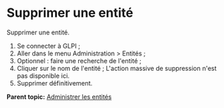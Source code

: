 Supprimer une entité
====================

Supprimer une entité.

1.  Se connecter à GLPI ;
2.  Aller dans le menu Administration \> Entités ;
3.  Optionnel : faire une recherche de l'entité ;
4.  Cliquer sur le nom de l'entité ; L'action massive de suppression
    n'est pas disponible ici.
5.  Supprimer définitivement.

**Parent topic:** [Administrer les
entités](../glpi/administration_entity.html "Dans GLPI, administrer les entités peut se faire à partir du menu Administration > Entités.")
